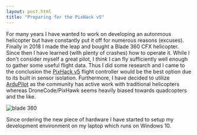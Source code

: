 ```yaml
---
layout: post.html
title: "Preparing for the PixHack v5"
---
```


For many years I have wanted to work on developing an autonmous helicopter but have constantly put it off for numerous reasons (excuses). Finally in 2018 I made the leap and bought a Blade 360 CFX helicopter. Since then I have learned (with plenty of crashes) how to operate it. While I don't consider myself a great pilot, I *think* I can fly sufficiently well enough to gather some useful flight data. Thus I did some research and I came to the conclusion the [PixHack v5](http://ardupilot.org/copter/docs/common-pixhackV5-overview.html) flight controller would be the best option due to its built in sensor isolation. Furthermore, I have decided to utilize [ArduPilot](http://ardupilot.org/) as the community has active work with traditional helicopters whereas DroneCode/PixHawk seems heavily biased towards quadcopters and the like.

![blade 360]({{site.baseurl}}/images/general/blade-360-cfx.jpg)

Since ordering the new piece of hardware I have started to setup my development environment on my laptop which runs on Windows 10.